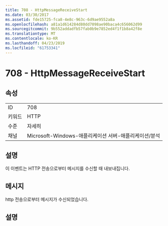 ```yaml
---
title: 708 - HttpMessageReceiveStart
ms.date: 03/30/2017
ms.assetid: fde15725-fca8-4e8c-963c-6d9ae9552a8a
ms.openlocfilehash: a81a1d614284d80dd7098ae90baca4c656062d99
ms.sourcegitcommit: 9b552addadfb57fab0b9e7852ed4f1f1b8a42f8e
ms.translationtype: MT
ms.contentlocale: ko-KR
ms.lasthandoff: 04/23/2019
ms.locfileid: "61753341"
---
```

# <a name="708---httpmessagereceivestart"></a>708 - HttpMessageReceiveStart
## <a name="properties"></a>속성  
  
|||  
|-|-|  
|ID|708|  
|키워드|HTTP|  
|수준|자세히|  
|채널|Microsoft-Windows-애플리케이션 서버-애플리케이션/분석|  
  
## <a name="description"></a>설명  
 이 이벤트는 HTTP 전송으로부터 메시지를 수신할 때 내보내집니다.  
  
## <a name="message"></a>메시지  
 http 전송으로부터 메시지가 수신되었습니다.  
  
## <a name="details"></a>설명
